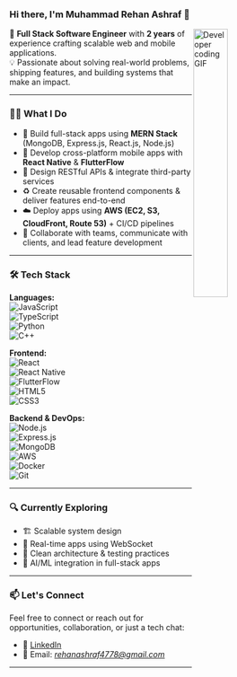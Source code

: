 ### Hi there, I'm Muhammad Rehan Ashraf 👋

<img align="right" width="35%" src="https://media.giphy.com/media/dWesBcTLavkZuG35MI/giphy.gif" alt="Developer coding GIF" />

🚀 **Full Stack Software Engineer** with **2 years** of experience crafting scalable web and mobile applications.  
💡 Passionate about solving real-world problems, shipping features, and building systems that make an impact.

---

### 👨‍💻 What I Do

- 🧱 Build full-stack apps using **MERN Stack** (MongoDB, Express.js, React.js, Node.js)  
- 📱 Develop cross-platform mobile apps with **React Native** & **FlutterFlow**  
- 🔗 Design RESTful APIs & integrate third-party services  
- ♻️ Create reusable frontend components & deliver features end-to-end  
- ☁️ Deploy apps using **AWS (EC2, S3, CloudFront, Route 53)** + CI/CD pipelines  
- 🤝 Collaborate with teams, communicate with clients, and lead feature development  

---

### 🛠 Tech Stack

**Languages:**  
![JavaScript](https://img.shields.io/badge/-JavaScript-333333?style=flat&logo=javascript)  
![TypeScript](https://img.shields.io/badge/-TypeScript-333333?style=flat&logo=typescript)  
![Python](https://img.shields.io/badge/-Python-333333?style=flat&logo=python)  
![C++](https://img.shields.io/badge/-C++-333333?style=flat&logo=c%2B%2B&logoColor=00599C)

**Frontend:**  
![React](https://img.shields.io/badge/-React-333333?style=flat&logo=react)  
![React Native](https://img.shields.io/badge/-React%20Native-333333?style=flat&logo=react)  
![FlutterFlow](https://img.shields.io/badge/-FlutterFlow-333333?style=flat&logo=flutter)  
![HTML5](https://img.shields.io/badge/-HTML5-333333?style=flat&logo=html5)  
![CSS3](https://img.shields.io/badge/-CSS3-333333?style=flat&logo=css3)

**Backend & DevOps:**  
![Node.js](https://img.shields.io/badge/-Node.js-333333?style=flat&logo=node.js)  
![Express.js](https://img.shields.io/badge/-Express.js-333333?style=flat&logo=express)  
![MongoDB](https://img.shields.io/badge/-MongoDB-333333?style=flat&logo=mongodb)  
![AWS](https://img.shields.io/badge/-AWS-333333?style=flat&logo=amazonaws)  
![Docker](https://img.shields.io/badge/-Docker-333333?style=flat&logo=docker)  
![Git](https://img.shields.io/badge/-Git-333333?style=flat&logo=git)

---

### 🔍 Currently Exploring

- 🏗 Scalable system design  
- 📡 Real-time apps using WebSocket  
- 🧪 Clean architecture & testing practices  
- 🤖 AI/ML integration in full-stack apps

---

### 📫 Let's Connect

Feel free to connect or reach out for opportunities, collaboration, or just a tech chat:

- 💼 [LinkedIn](https://www.linkedin.com/in/rehan4778/)
- 📧 Email: *rehanashraf4778@gmail.com*

---

